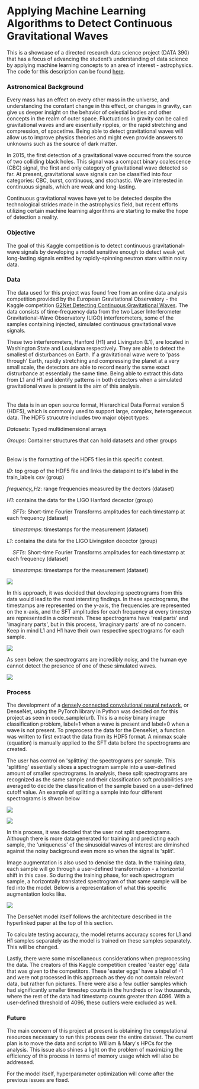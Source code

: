 # Applying Machine Learning Algorithms to Detect Continuous Gravitational Waves

This is a showcase of a directed research data science project (DATA 390) that has a focus of advancing the student’s understanding of data science by applying machine learning concepts to an area of interest - astrophysics. The code for this description can be found [here](code_showcase.py).

### Astronomical Background

Every mass has an effect on every other mass in the universe, and understanding the constant change in this effect, or changes in gravity, can give us deeper insight on the behavior of celestial bodies and other concepts in the realm of outer space. Fluctuations in gravity can be called gravitational waves and are essentially ripples, or the rapid stretching and compression, of spacetime. Being able to detect gravitational waves will allow us to improve physics theories and might even provide answers to unknowns such as the source of dark matter.

In 2015, the first detection of a gravitational wave occurred from the source of two colliding black holes. This signal was a compact binary coalescence (CBC) signal, the first and only category of gravitational wave detected so far. At present, gravitational wave signals can be classified into four categories: CBC, burst, continuous, and stochastic. We are interested in continuous signals, which are weak and long-lasting.

Continuous gravitational waves have yet to be detected despite the technological strides made in the astrophysics field, but recent efforts utilizing certain machine learning algorithms are starting to make the hope of detection a reality.


### Objective
The goal of this Kaggle competition is to detect continuous gravitational-wave signals by developing a model sensitive enough to detect weak yet long-lasting signals emitted by rapidly-spinning neutron stars within noisy data.


### Data

The data used for this project was found free from an online data analysis competition provided by the European Gravitational Observatory - the Kaggle competition [G2Net Detecting Continuous Gravitational Waves](https://www.kaggle.com/competitions/g2net-detecting-continuous-gravitational-waves/overview). The data consists of time-frequency data from the two Laser Interferometer Gravitational-Wave Observatory (LIGO) interferometers, some of the samples containing injected, simulated continuous gravitational wave signals.

These two interferometers, Hanford (H1) and Livingston (L1), are located in Washington State and Louisiana respectively. They are able to detect the smallest of disturbances on Earth. If a gravitational wave were to 'pass through' Earth, rapidly stretching and compressing the planet at a very small scale, the detectors are able to record nearly the same exact distrurbance at essentially the same time. Being able to extract this data from L1 and H1 and identify patterns in both detectors when a simulated gravitational wave is present is the aim of this analysis.
<br>
<br>
<br>
The data is in an open source format, Hierarchical Data Format version 5 (HDF5), which is commonly used to support large, complex, heterogeneous data. The HDF5 strucutre includes two major object types:

*Datasets*: Typed multidimensional arrays

*Groups*: Container structures that can hold datasets and other groups
<br>
<br>
<br>
Below is the formatting of the HDF5 files in this specific context.

*ID*: top group of the HDF5 file and links the datapoint to it's label in the train_labels csv (group)

*frequency_Hz*: range frequencies measured by the dectors (dataset)

*H1*: contains the data for the LIGO Hanford decector (group)
	
&nbsp;&nbsp;&nbsp;&nbsp;*SFTs*: Short-time Fourier Transforms amplitudes for each timestamp at each frequency (dataset)

&nbsp;&nbsp;&nbsp;&nbsp;*timestamps*: timestamps for the measurement (dataset)
 
*L1*: contains the data for the LIGO Livingston decector (group)

&nbsp;&nbsp;&nbsp;&nbsp;*SFTs*: Short-time Fourier Transforms amplitudes for each timestamp at each frequency (dataset)

&nbsp;&nbsp;&nbsp;&nbsp;*timestamps*: timestamps for the measurement (dataset)
 

![](hdf5_format.png)


In this approach, it was decided that developing spectrograms from this data would lead to the most intersting findings. In these spectrograms, the timestamps are represented on the y-axis, the frequencies are represented on the x-axis, and the SFT amplitudes for each frequency at every timestep are represented in a colormesh. These spectrograms have 'real parts' and 'imaginary parts', but in this process, 'imaginary parts' are of no concern. Keep in mind L1 and H1 have their own respective spectrograms for each sample.


![](spectrograms.png)


As seen below, the spectrograms are incredibly noisy, and the human eye cannot detect the presence of one of these simulated waves.


![](wave_presence.png)


### Process

The development of a [densely connected convolutional neural network](https://arxiv.org/abs/1608.06993), or DenseNet, using the PyTorch library in Python was decided on for this project as seen in code_sample(url). This is a noisy binary image classification problem, label=1 when a wave is present and label=0 when a wave is not present. To preprocess the data for the DenseNet, a function was written to first extract the data from its HDF5 format. A minmax scale (equation) is manually applied to the SFT data before the spectrograms are created. 

The user has control on 'splitting' the spectrograms per sample. This 'splitting' essentially slices a spectrogram sample into a user-defined amount of smaller spectrograms. In analysis, these split spectrograms are recognized as the same sample and their classification soft probabilities are averaged to decide the classification of the sample based on a user-defined cutoff value. An example of splitting a sample into four different spectrograms is shwon below


![](unsplit.png)

![](spliy.png)


In this process, it was decided that the user not split spectrograms. Although there is more data generated for training and predicting each sample, the 'uniqueness' of the sinusoidal waves of interest are diminshed against the noisy background even more so when the signal is 'split'.


Image augmentation is also used to denoise the data. In the training data, each sample will go through a user-defined transformation - a horizontal shift in this case. So during the training phase, for each spectrogram sample, a horizontally translated spectrogram of that same sample will be fed into the model. Below is a representation of what this specific augmentation looks like.


![](augment.png)


The DenseNet model itself follows the architecture described in the hyperlinked paper at the top of this section.


To calculate testing accuracy, the model returns accuracy scores for L1 and H1 samples separately as the model is trained on these samples separately. This will be changed.


Lastly, there were some miscellaneous considerations when preprocessing the data. The creators of this Kaggle competition created 'easter egg' data that was given to the competitors. These 'easter eggs' have a label of -1 and were not processed in this approach as they do not contain relevant data, but rather fun pictures. There were also a few outlier samples which had significantly smaller timestep counts in the hundreds or low thousands, where the rest of the data had timestamp counts greater than 4096. With a user-defined threshold of 4096, these outliers were excluded as well. 


### Future

The main concern of this project at present is obtaining the computational resources necessary to run this process over the entire dataset. The current plan is to move the data and script to William & Mary's HPCs for the analysis. This issue also shines a light on the problem of maximizing the efficiency of this process in terms of memory usage which will also be addressed.


For the model itself, hyperparameter optimization will come after the previous issues are fixed.
